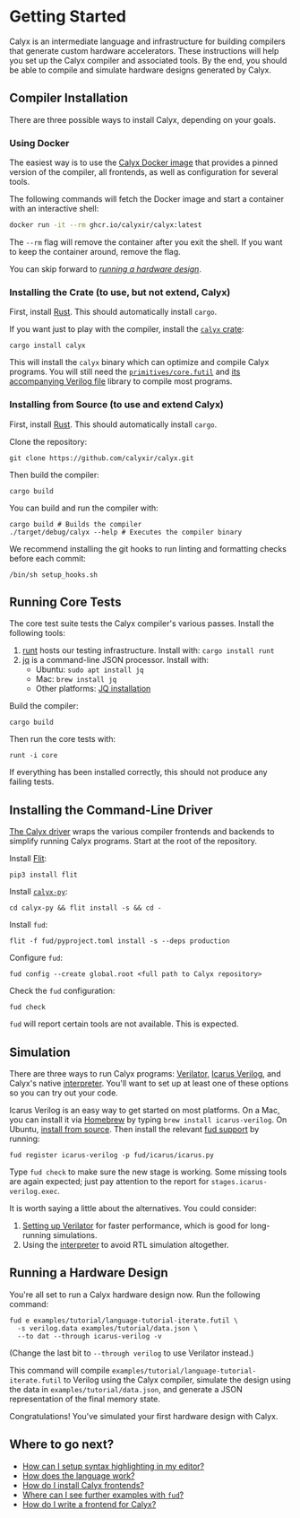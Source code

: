 # Getting Started

Calyx is an intermediate language and infrastructure for building compilers
that generate custom hardware accelerators.
These instructions will help you set up the Calyx compiler and associated
tools.
By the end, you should be able to compile and simulate hardware designs
generated by Calyx.

## Compiler Installation

There are three possible ways to install Calyx, depending on your goals.

### Using Docker

The easiest way is to use the [Calyx Docker image][calyx-docker] that provides a pinned version of the compiler, all frontends, as well as configuration for several tools.

The following commands will fetch the Docker image and start a container with an interactive shell:

```sh
docker run -it --rm ghcr.io/calyxir/calyx:latest
```

The `--rm` flag will remove the container after you exit the shell. If you want to keep the container around, remove the flag.

You can skip forward to [*running a hardware design*][hw-design].

### Installing the Crate (to use, but not extend, Calyx)

First, install [Rust][rust].
This should automatically install `cargo`.

If you want just to play with the compiler, install the [`calyx` crate][calyx-crate]:
```
cargo install calyx
```
This will install the `calyx` binary which can optimize and compile Calyx programs. You will still need the [`primitives/core.futil`][core-lib] and [its accompanying Verilog file](https://github.com/calyxir/calyx/blob/master/primitives/core.sv) library to compile most programs.

### Installing from Source (to use and extend Calyx)

First, install [Rust][rust].
This should automatically install `cargo`.

Clone the repository:
```
git clone https://github.com/calyxir/calyx.git
```
Then build the compiler:
```
cargo build
```

You can build and run the compiler with:
```
cargo build # Builds the compiler
./target/debug/calyx --help # Executes the compiler binary
```

We recommend installing the git hooks to run linting and formatting checks before each commit:
```shell
/bin/sh setup_hooks.sh
```

## Running Core Tests

The core test suite tests the Calyx compiler's various passes.
Install the following tools:
  1. [runt][] hosts our testing infrastructure. Install with:
  `cargo install runt`
  2. [jq][] is a command-line JSON processor. Install with:
     * Ubuntu: `sudo apt install jq`
     * Mac: `brew install jq`
     * Other platforms: [JQ installation][jq-install]

Build the compiler:
```
cargo build
```
Then run the core tests with:
```
runt -i core
```

If everything has been installed correctly, this should not produce any failing
tests.

## Installing the Command-Line Driver

[The Calyx driver](./running-calyx/fud) wraps the various compiler frontends and
backends to simplify running Calyx programs.
Start at the root of the repository.

Install [Flit][]:
```
pip3 install flit
```

Install [`calyx-py`](builder/calyx-py.md):
```
cd calyx-py && flit install -s && cd -
```

Install `fud`:
```
flit -f fud/pyproject.toml install -s --deps production
```
Configure `fud`:
```
fud config --create global.root <full path to Calyx repository>
```
Check the `fud` configuration:
```
fud check
```

`fud` will report certain tools are not available. This is expected.

## Simulation

There are three ways to run Calyx programs:
[Verilator][], [Icarus Verilog][], and Calyx's native [interpreter][].
You'll want to set up at least one of these options so you can try out your code.

Icarus Verilog is an easy way to get started on most platforms.
On a Mac, you can install it via [Homebrew][] by typing `brew install icarus-verilog`.
On Ubuntu, [install from source][icarus-install-source].
Then install the relevant [fud support][fud-icarus] by running:

    fud register icarus-verilog -p fud/icarus/icarus.py

Type `fud check` to make sure the new stage is working.
Some missing tools are again expected; just pay attention to the report for `stages.icarus-verilog.exec`.

It is worth saying a little about the alternatives.
You could consider:
1. [Setting up Verilator][fud-verilator] for faster performance, which is good for long-running simulations.
2. Using the [interpreter][] to avoid RTL simulation altogether.

## Running a Hardware Design

You're all set to run a Calyx hardware design now. Run the following command:
```
fud e examples/tutorial/language-tutorial-iterate.futil \
  -s verilog.data examples/tutorial/data.json \
  --to dat --through icarus-verilog -v
```

(Change the last bit to `--through verilog` to use Verilator instead.)

This command will compile `examples/tutorial/language-tutorial-iterate.futil` to Verilog
using the Calyx compiler, simulate the design using the data in `examples/tutorial/data.json`, and generate a JSON representation of the
final memory state.

Congratulations! You've simulated your first hardware design with Calyx.

## Where to go next?

- [How can I setup syntax highlighting in my editor?](./tools/editor-highlighting.md)
- [How does the language work?](./tutorial/language-tut.md)
- [How do I install Calyx frontends?](./running-calyx/fud/index.html#dahlia-fronted)
- [Where can I see further examples with `fud`?](./running-calyx/fud/examples.md)
- [How do I write a frontend for Calyx?](./tutorial/frontend-tut.md)


[rust]: https://doc.rust-lang.org/cargo/getting-started/installation.html
[runt]: https://github.com/rachitnigam/runt
[vcdump]: https://github.com/sgpthomas/vcdump
[verilator]: https://www.veripool.org/wiki/verilator
[verilator-install]: https://www.veripool.org/projects/verilator/wiki/Installing
[icarus verilog]: http://iverilog.icarus.com
[jq]: https://stedolan.github.io/jq/
[jq-install]: https://stedolan.github.io/jq/
[frontends]: ./frontends/index.md
[calyx-py]: ./calyx-py.md
[flit]: https://flit.readthedocs.io/en/latest/
[vcd]: https://en.wikipedia.org/wiki/Value_change_dump
[dahlia]: https://github.com/cucapra/dahlia
[dahlia-install]: https://github.com/cucapra/dahlia#set-it-up
[sbt]: https://www.scala-sbt.org/download.html
[interpreter]: ./running-calyx/interpreter.md
[homebrew]: https://brew.sh
[fud-icarus]: ./running-calyx/fud/index.md#icarus-verilog
[fud-verilator]: ./running-calyx/fud/index.md#verilator
[icarus-install-source]: https://iverilog.fandom.com/wiki/Installation_Guide#Installation_From_Source
[calyx-crate]: https://crates.io/crates/calyx
[core-lib]: https://github.com/calyxir/calyx/blob/master/primitives/core.futil
[calyx-docker]: https://github.com/calyxir/calyx/pkgs/container/calyx
[hw-design]: ./intro.md#running-a-hardware-design
